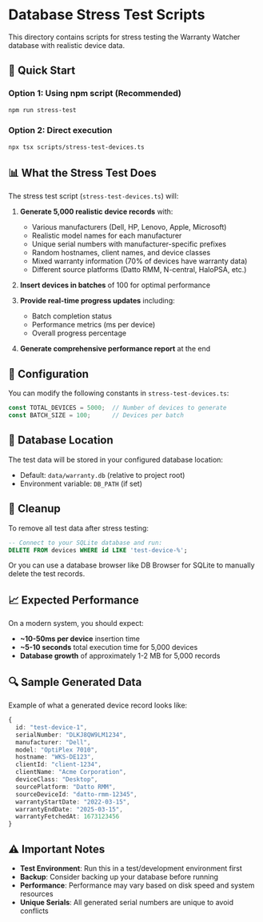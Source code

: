 # Database Stress Test Scripts

This directory contains scripts for stress testing the Warranty Watcher database with realistic device data.

## 🚀 Quick Start

### Option 1: Using npm script (Recommended)
```bash
npm run stress-test
```

### Option 2: Direct execution
```bash
npx tsx scripts/stress-test-devices.ts
```



## 📊 What the Stress Test Does

The stress test script (`stress-test-devices.ts`) will:

1. **Generate 5,000 realistic device records** with:
   - Various manufacturers (Dell, HP, Lenovo, Apple, Microsoft)
   - Realistic model names for each manufacturer
   - Unique serial numbers with manufacturer-specific prefixes
   - Random hostnames, client names, and device classes
   - Mixed warranty information (70% of devices have warranty data)
   - Different source platforms (Datto RMM, N-central, HaloPSA, etc.)

2. **Insert devices in batches** of 100 for optimal performance

3. **Provide real-time progress updates** including:
   - Batch completion status
   - Performance metrics (ms per device)
   - Overall progress percentage

4. **Generate comprehensive performance report** at the end

## 🔧 Configuration

You can modify the following constants in `stress-test-devices.ts`:

```typescript
const TOTAL_DEVICES = 5000;  // Number of devices to generate
const BATCH_SIZE = 100;      // Devices per batch
```

## 📁 Database Location

The test data will be stored in your configured database location:
- Default: `data/warranty.db` (relative to project root)  
- Environment variable: `DB_PATH` (if set)

## 🧹 Cleanup

To remove all test data after stress testing:

```sql
-- Connect to your SQLite database and run:
DELETE FROM devices WHERE id LIKE 'test-device-%';
```

Or you can use a database browser like DB Browser for SQLite to manually delete the test records.

## 📈 Expected Performance

On a modern system, you should expect:
- **~10-50ms per device** insertion time
- **~5-10 seconds** total execution time for 5,000 devices
- **Database growth** of approximately 1-2 MB for 5,000 records

## 🔍 Sample Generated Data

Example of what a generated device record looks like:

```typescript
{
  id: "test-device-1",
  serialNumber: "DLKJ8QW9LM1234",
  manufacturer: "Dell",
  model: "OptiPlex 7010",
  hostname: "WKS-DE123",
  clientId: "client-1234",
  clientName: "Acme Corporation",
  deviceClass: "Desktop",
  sourcePlatform: "Datto RMM",
  sourceDeviceId: "datto-rmm-12345",
  warrantyStartDate: "2022-03-15",
  warrantyEndDate: "2025-03-15",
  warrantyFetchedAt: 1673123456
}
```

## ⚠️ Important Notes

- **Test Environment**: Run this in a test/development environment first
- **Backup**: Consider backing up your database before running
- **Performance**: Performance may vary based on disk speed and system resources
- **Unique Serials**: All generated serial numbers are unique to avoid conflicts 
